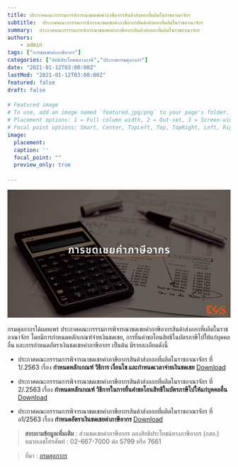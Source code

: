 ```yaml
---
title: ประกาศคณะกรรรมการพิจารณาชดเชยค่าภาษีอากรสินค้าส่งออกที่ผลิตในราชอาณาจักร
subtitle:  ประกาศคณะกรรรมการพิจารณาชดเชยค่าภาษีอากรสินค้าส่งออกที่ผลิตในราชอาณาจักร
summary:  ประกาศคณะกรรรมการพิจารณาชดเชยค่าภาษีอากรสินค้าส่งออกที่ผลิตในราชอาณาจักร
authors:
    - admin
tags: ["การชดเชยค่าภาษีอากร"]
categories: ["สิทธิประโยชน์ทางภาษี","ประกาศกรมศุลกากร"]
date: "2021-01-12T03:00:00Z"
lastMod: "2021-01-12T03:00:00Z"
featured: false
draft: false

# Featured image
# To use, add an image named `featured.jpg/png` to your page's folder.
# Placement options: 1 = Full column width, 2 = Out-set, 3 = Screen-width
# Focal point options: Smart, Center, TopLeft, Top, TopRight, Left, Right, BottomLeft, Bottom, BottomRight
image:
  placement: 
  caption: ''
  focal_point: ""
  preview_only: true

---
```


![](featured.png)

กรมศุลกากรได้เผยแพร่ ประกาศคณะกรรรมการพิจารณาชดเชยค่าภาษีอากรสินค้าส่งออกที่ผลิตในราชอาณาจักร โดยมีการกำหนดหลักเกณฑ์จ่ายเงินชดเชย, การยื่นคำขอโอนสิทธิในบัตรภาษีไปให้แก่บุคคลอื่น และการกำหนดอัตราเงินชดเชยค่าภาษีอากร เป็นต้น มีรายละเอียดดังนี้

- ประกาศคณะกรรรมการพิจารณาชดเชยค่าภาษีอากรสินค้าส่งออกที่ผลิตในราชอาณาจักร ที่ 1/.2563 เรื่อง **กำหนดหลักเกณฑ์ วิธีการ เงื่อนไข และกำหนดเวลาจ่ายเงินชดเชย**  <a class="badge badge-danger" href="./file_1.pdf" target="_blank" id="download_files_new">Download </a> 


- ประกาศคณะกรรรมการพิจารณาชดเชยค่าภาษีอากรสินค้าส่งออกที่ผลิตในราชอาณาจักร ที่ 2/.2563 เรื่อง **กำหนดหลักเกณฑ์ วิธีการในการยื่นคำขอโอนสิทธิในบัตรภาษีไปให้แก่บุคคลอื่น**  <a class="badge badge-danger" href="./file_2.pdf" target="_blank" id="download_files_new">Download </a> 

- ประกาศคณะกรรรมการพิจารณาชดเชยค่าภาษีอากรสินค้าส่งออกที่ผลิตในราชอาณาจักร ที่ อ1/2563 เรื่อง **กำหนดอัตราเงินชดเชยค่าภาษีอากร**  <a class="badge badge-danger" href="./file_3.pdf" target="_blank" id="download_files_new">Download </a> 

> **สอบถามข้อมูลเพิ่มเติม** : ส่วนชดเชยค่าภาษีอากร กองสิทธิประโยชน์ทางภาษีอากร (กสอ.)  
หมายเลขโทรศัพท์ : 02-667-7000 ต่อ 5799 หรือ 7661


> ที่มา : [กรมศุลกากร](http://www.customs.go.th/list_multi_tab.php?link=list_xdownload.php&ini_menu=menu_tax_incentive&left_menu=menu_tax_incentive_160928_06_02&ini_tab=menu_tax_incentive_160928_06&ini_content=tax_incentive_170821_01_01&tab=menu_tax_incentive_160928_06_02&order_by=co_priority&sort_type=1&lang=th&root_left_menu=menu_tax_incentive_160928_06&left_menu=menu_tax_incentive_160928_06_02)

